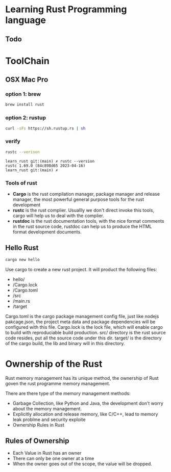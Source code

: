 # Learning Rust Programming language

## Todo

# ToolChain

## OSX Mac Pro

### option 1: brew

```zsh
brew install rust
```

### option 2: rustup

```zsh
curl -sFs https://sh.rustup.rs | sh
```

### verify

```zsh
rustc --verison
```

```
learn_rust git:(main) ✗ rustc --version
rustc 1.69.0 (84c898d65 2023-04-16)
learn_rust git:(main) ✗
```

### Tools of rust

- **Cargo** is the rust compilation manager, package manager and release manager, the most powerful general purpose tools for the rust development
- **rustc** is the rust complier. Usuallly we don't direct invoke this tools, cargo will help us to deal with the complier.
- **rustdoc** is the rust documentation tools, with the nice format comments in the rust source code, rustdoc can help us to produce the HTML format development documents.

## Hello Rust

```zsh
cargo new hello
```

Use cargo to create a new rust project. It will product the following files:

- hello/
- /Cargo.lock
- /Cargo.toml
- /src
- /main.rs
- /target

Cargo.toml is the cargo package management config file, just like nodejs pakcage.json, the project meta data and package dependencies will be configured with this file.
Cargo.lock is the lock file, which will enable cargo to build with reproduciable build production.
src/ directory is the rust source code resides, put all the source code under this dir.
target/ is the directory of the cargo build, the lib and binary will in this directory.

# Ownership of the Rust

Rust memory management has its unique method, the ownership of Rust goven the rust programme memory management.

There are there type of the memory management methods:

- Garbage Collection, like Python and Java, the development don't worry about the memory management.
- Explicitly allocation and release memory, like C/C++, lead to memory leak problme and security exploite
- Ownership Rules in Rust

## Rules of Ownership

- Each Value in Rust has an owner
- There can only be one owner at a time
- When the owner goes out of the scope, the value will be dropped.
